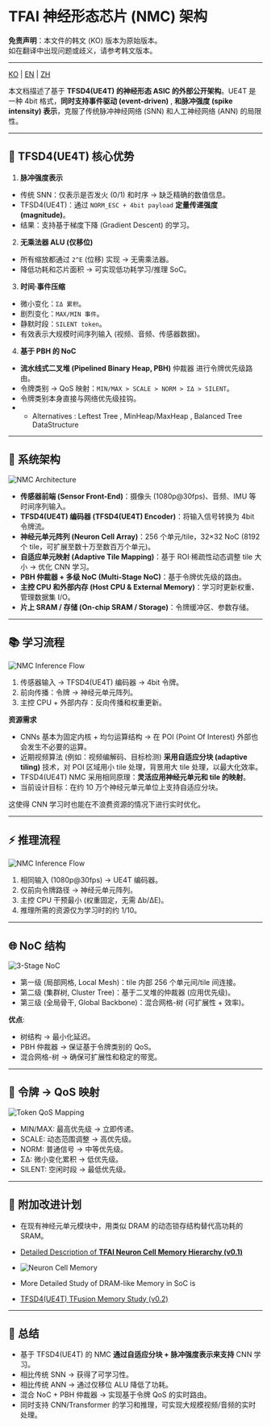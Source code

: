 # TFAI 神经形态芯片 (NMC) 架构

**免责声明**：本文件的韩文 (KO) 版本为原始版本。  
如在翻译中出现问题或歧义，请参考韩文版本。

---

[KO](TFAI_NMC_Architecture.md) | [EN](TFAI_NMC_Architecture_en.md) | [ZH](TFAI_NMC_Architecture_zh.md)


本文档描述了基于 **TFSD4(UE4T) 的神经形态 ASIC 的外部公开架构**。UE4T 是一种 4bit 格式，**同时支持事件驱动 (event-driven)** , **和脉冲强度 (spike intensity) 表示**，克服了传统脉冲神经网络 (SNN) 和人工神经网络 (ANN) 的局限性。

---

## 🔑 TFSD4(UE4T) 核心优势

1. **脉冲强度表示**

 - 传统 SNN：仅表示是否发火 (0/1) 和时序 → 缺乏精确的数值信息。
 - TFSD4(UE4T)：通过 `NORM_ESC + 4bit payload` **定量传递强度 (magnitude)**。
 - 结果：支持基于梯度下降 (Gradient Descent) 的学习。

2. **无乘法器 ALU (仅移位)**

 - 所有缩放都通过 `2^E` (位移) 实现 → 无需乘法器。
 - 降低功耗和芯片面积 → 可实现低功耗学习/推理 SoC。

3. **时间·事件压缩**

 - 微小变化：`ΣΔ 累积`。
 - 剧烈变化：`MAX/MIN 事件`。
 - 静默时段：`SILENT token`。
 - 有效表示大规模时间序列输入 (视频、音频、传感器数据)。

4. **基于 PBH 的 NoC**

 - **流水线式二叉堆 (Pipelined Binary Heap, PBH)** 仲裁器 进行令牌优先级路由。
 - 令牌类别 → QoS 映射：`MIN/MAX > SCALE > NORM > ΣΔ > SILENT`。
 - 令牌类别本身直接与网络优先级挂钩。
 - * Alternatives : Leftest Tree , MinHeap/MaxHeap , Balanced Tree DataStructure 
---

## 🧩 系统架构

![NMC Architecture](diagrams/nmc_architecture.svg)

 - **传感器前端 (Sensor Front-End)**：摄像头 (1080p@30fps)、音频、IMU 等时间序列输入。
 - **TFSD4(UE4T) 编码器 (TFSD4(UE4T) Encoder)**：将输入信号转换为 4bit 令牌流。
 - **神经元单元阵列 (Neuron Cell Array)**：256 个单元/tile，32×32 NoC (8192 个 tile，可扩展至数十万至数百万个单元)。
 - **自适应单元映射 (Adaptive Tile Mapping)**：基于 ROI·稀疏性动态调整 tile 大小 → 优化 CNN 学习。
 - **PBH 仲裁器 + 多级 NoC (Multi-Stage NoC)**：基于令牌优先级的路由。
 - **主控 CPU 和外部内存 (Host CPU & External Memory)**：学习时更新权重、管理数据集 I/O。
 - **片上 SRAM / 存储 (On-chip SRAM / Storage)**：令牌缓冲区、参数存储。

---

## 📚 学习流程

![NMC Inference Flow](diagrams/nmc_inference_flow.svg)

1. 传感器输入 → TFSD4(UE4T) 编码器 → 4bit 令牌。
2. 前向传播：令牌 → 神经元单元阵列。
3. 主控 CPU + 外部内存：反向传播和权重更新。

**资源需求**

- CNNs 基本为固定内核 + 均匀运算结构 → 在 POI (Point Of Interest) 外部也会发生不必要的运算。
- 近期视频算法 (例如：视频编解码、目标检测) **采用自适应分块 (adaptive tiling)** 技术，对 POI 区域用小 tile 处理，背景用大 tile 处理，以最大化效率。
- TFSD4(UE4T) NMC 采用相同原理：**灵活应用神经元单元和 tile 的映射**。
- 当前设计目标：在约 10 万个神经元单元单位上支持自适应分块。

这使得 CNN 学习时也能在不浪费资源的情况下进行实时优化。

---

## ⚡ 推理流程

![NMC Inference Flow](diagrams/nmc_inference_flow.svg)

1. 相同输入 (1080p@30fps) → UE4T 编码器。
2. 仅前向令牌路径 → 神经元单元阵列。
3. 主控 CPU 干预最小 (权重固定，无需 Δb/ΔE)。
4. 推理所需的资源仅为学习时的约 1/10。

---

## 🌐 NoC 结构

![3-Stage NoC](diagrams/nmc_noc_3stage.svg)

- 第一级 (局部网格, Local Mesh)：tile 内部 256 个单元间/tile 间连接。
- 第二级 (集群树, Cluster Tree)：基于二叉堆的仲裁器 (应用优先级)。
- 第三级 (全局骨干, Global Backbone)：混合网格-树 (可扩展性 + 效率)。

**优点**:
 - 树结构 → 最小化延迟。
 - PBH 仲裁器 → 保证基于令牌类别的 QoS。
 - 混合网格-树 → 确保可扩展性和稳定的带宽。

---

## 🎯 令牌 → QoS 映射

![Token QoS Mapping](diagrams/nmc_token_qos.svg)

- MIN/MAX: 最高优先级 → 立即传递。
- SCALE: 动态范围调整 → 高优先级。
- NORM: 普通信号 → 中等优先级。
- ΣΔ: 微小变化累积 → 低优先级。
- SILENT: 空闲时段 → 最低优先级。

---

## 🔑 附加改进计划
 - 在现有神经元单元模块中，用类似 DRAM 的动态锁存结构替代高功耗的 SRAM。

 - [Detailed Description of **TFAI Neuron Cell Memory Hierarchy (v0.1)**](Neuron_Cell_Memory_zh.md)

 - ![Neuron Cell Memory](diagrams/neuron_cell_memory.svg)

 - More Detailed Study of DRAM-like Memory in SoC is 
 - [TFSD4(UE4T) TFusion Memory Study (v0.2)](UE4T_Neuron_DRAMlike_Study_v0.2_zh.md)

---

## 📌 总结

 - 基于 TFSD4(UE4T) 的 NMC **通过自适应分块 + 脉冲强度表示来支持** CNN 学习。
 - 相比传统 SNN → 获得了可学习性。
 - 相比传统 ANN → 通过仅移位 ALU 降低了功耗。
 - 混合 NoC + PBH 仲裁器 → 实现基于令牌 QoS 的实时路由。
 - 同时支持 CNN/Transformer 的学习和推理，可实现大规模视频/音频的实时处理。

